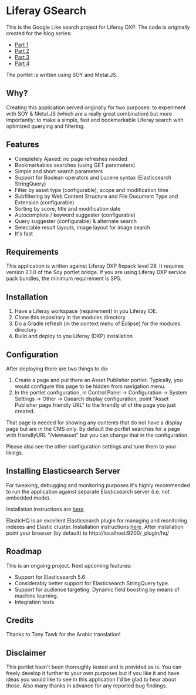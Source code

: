 # Liferay GSearch

This is the Google Like search project for Liferay DXP. The code is originally created for the blog series:

 * [Part 1](https://web.liferay.com/web/petteri.karttunen/blog/-/blogs/creating-a-google-like-search)
 * [Part 2](https://web.liferay.com/web/petteri.karttunen/blog/-/blogs/creating-a-google-like-search-part-ii-filter-by-structure-and-document-type)
 * [Part 3](https://web.liferay.com/web/petteri.karttunen/blog/-/blogs/creating-a-google-like-search-part-iii-autocompletion-suggestions)
 * [Part 4](https://web.liferay.com/web/petteri.karttunen/blog/-/blogs/creating-a-google-like-search-part-iv-query-tuning-and-lucene-syntax)

The portlet is written using SOY and Metal.JS. 

## Why?
Creating this application served originally for two purposes: to experiment with SOY & Metal.JS (which are a really great combination) but more importantly: to make a simple, fast and bookmarkable Liferay search with optimized querying and filtering. 

## Features

* Completely Ajaxed: no page refreshes needed
* Bookmarkables searches (using GET parameters)
* Simple and short search parameters
* Support for Boolean operators and Lucene syntax (Elasticsearch StringQuery)
* Filter by asset type (configurable), scope and modification time
* Subfiltering by Web Content Structure and File Document Type and Extension (configurable)
* Sorting by score, title and modification date
* Autocomplete / keyword suggester (configurable)
* Query suggester (configurable) & alternate search
* Selectable result layouts, image layout for image search
* It's fast

## Requirements
This application is written against Liferay DXP fixpack level 28. It requires version 2.1.0 of the Soy portlet bridge.
If you are using Liferay DXP service pack bundles, the minimum requirement is SP5.

## Installation
1. Have a Liferay workspace (requirement) in you Liferay IDE. 
2. Clone this repository in the modules directory
3. Do a Gradle refresh (in the context menu of Eclipse) for the modules directory
4. Build and deploy to you Liferay (DXP) installation

## Configuration
After deploying there are two things to do:
1. Create a page and put there an Asset Publisher portlet. Typically, you would configure this page to be hidden from navigation menu.
2. In the portlet configuration, in Control Panel -> Configuration -> System Settings -> Other -> Gsearch display configuration, point "Asset Publisher page friendly URL" to the friendly of of the page you just created.

That page is needed for showing any contents that do not have a display page but are in the CMS only. By default the portlet searches for a page with friendlyURL "/viewasset" but you can change that in the  configuration.

Please also see the other configuration settings and tune them to your likings.

## Installing Elasticsearch Server
For tweaking, debugging and monitoring purposes it's highly recommended to run the application against separate Elasticsearch server (i.e. not embedded mode).

Installation instructions are [here](https://dev.liferay.com/discover/deployment/-/knowledge_base/7-0/installing-elasticsearch).

ElasticHQ is an excellent Elasticsearch plugin for managing and monitoring indexes and Elastic cluster. Installation instructions [here](http://www.elastichq.org/support_plugin.html). After installation point your browser (by default) to http://localhost:9200/_plugin/hq/

## Roadmap
This is an ongoing project. Next upcoming features:

 * Support for Elasticsearch 5.6
 * Considerably better support for Elasticsearch StringQuery type.
 * Support for audience targeting. Dynamic field boosting by means of machine learning.
 * Integration tests


## Credits
Thanks to Tony Tawk for the Arabic translation!

## Disclaimer
This portlet hasn't been thoroughly tested and is provided as is. You can freely develop it further to your own purposes but if you like it and have ideas you would like to see in this application I'd be glad to hear about those. Also many thanks in advance for any reported bug findings.
	


